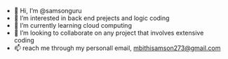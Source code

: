 - 👋 Hi, I’m @samsonguru
- 👀 I’m interested in back end prejects and logic coding
- 🌱 I’m currently learning cloud computing
- 💞️ I’m looking to collaborate on any project that involves extensive coding
- 📫 reach me through my personall email, mbithisamson273@gmail.com

<!---
samsonguru/samsonguru is a ✨ special ✨ repository because its `README.md` (this file) appears on your GitHub profile.
You can click the Preview link to take a look at your changes.
--->
